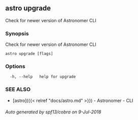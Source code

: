## astro upgrade

Check for newer version of Astronomer CLI

### Synopsis

Check for newer version of Astronomer CLI

```
astro upgrade [flags]
```

### Options

```
  -h, --help   help for upgrade
```

### SEE ALSO

* [astro]({{< relref "docs/astro.md" >}})	 - Astronomer - CLI

###### Auto generated by spf13/cobra on 9-Jul-2018

